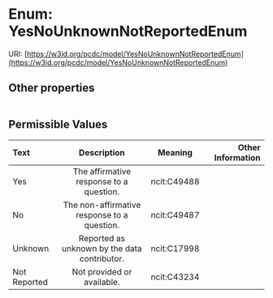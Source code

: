 
# Enum: YesNoUnknownNotReportedEnum




URI: [https://w3id.org/pcdc/model/YesNoUnknownNotReportedEnum](https://w3id.org/pcdc/model/YesNoUnknownNotReportedEnum)


## Other properties

|  |  |  |
| --- | --- | --- |

## Permissible Values

| Text | Description | Meaning | Other Information |
| :--- | :---: | :---: | ---: |
| Yes | The affirmative response to a question. | ncit:C49488 |  |
| No | The non-affirmative response to a question. | ncit:C49487 |  |
| Unknown | Reported as unknown by the data contributor. | ncit:C17998 |  |
| Not Reported | Not provided or available. | ncit:C43234 |  |

